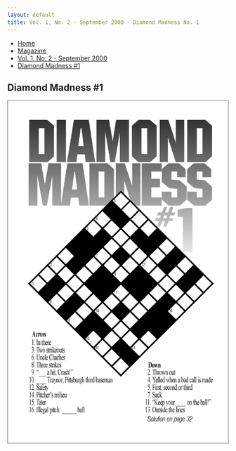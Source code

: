 ```yaml
---
layout: default
title: Vol. 1, No. 2 - September 2000 - Diamond Madness No. 1
---
```

<nav class="breadcrumb" aria-label="breadcrumbs">
  <ul>
    <li><a href="{{ site.url }}{{ site.baseurl }}/index.html">Home</a></li>
    <li><a href="../magazine-home.html">Magazine</a></li>
    <li><a href="bi_vol_1_no_2_home.html">Vol. 1, No. 2 - September 2000</a></li>
    <li class="is-active"><a href="#" aria-current="page">Diamond Madness #1</a></li>
  </ul>
</nav>

<section class="storycontent">
  <h1>Diamond Madness #1</h1>
  <img src="images/bi_vol_1_no_2_diamond_madness.gif" alt="Diamond Madness #1">
</section>
